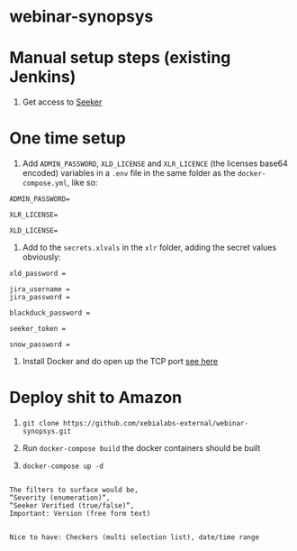 # webinar-synopsys

# Manual setup steps (existing Jenkins)

1. Get access to [Seeker](https://seeker-vm.synopsys-alliances.com:8443/login)

# One time setup

1. Add `ADMIN_PASSWORD`, `XLD_LICENSE` and `XLR_LICENCE` (the licenses base64 encoded) variables in a `.env` file in the same folder as the `docker-compose.yml`, like so:
```
ADMIN_PASSWORD=

XLR_LICENSE=

XLD_LICENSE=
```
1. Add to the `secrets.xlvals` in the `xlr` folder, adding the secret values obviously: 
```
xld_password =

jira_username =
jira_password =

blackduck_password =

seeker_token =

snow_password =
```

1. Install Docker and do open up the TCP port [see here](https://redtalks.live/2017/05/26/redtalks-18-enabling-the-docker-tcp-api-in-aws/)

# Deploy shit to Amazon

1. `git clone https://github.com/xebialabs-external/webinar-synopsys.git`
1. Run `docker-compose build` the docker containers should be built

1. `docker-compose up -d` 


```

The filters to surface would be, 
“Severity (enumeration)“, 
“Seeker Verified (true/false)“, 
Important: Version (free form text)


Nice to have: Checkers (multi selection list), date/time range 
```
